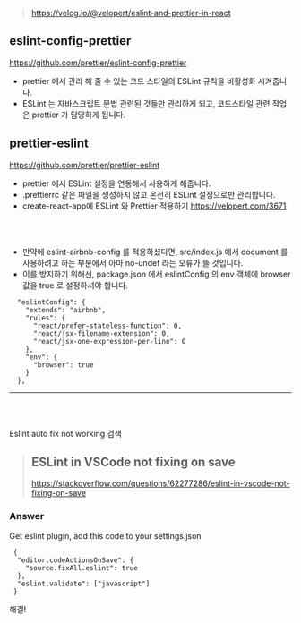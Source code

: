 > https://velog.io/@velopert/eslint-and-prettier-in-react

## eslint-config-prettier

https://github.com/prettier/eslint-config-prettier

- prettier 에서 관리 해 줄 수 있는 코드 스타일의 ESLint 규칙을 비활성화 시켜줍니다.
- ESLint 는 자바스크립트 문법 관련된 것들만 관리하게 되고, 코드스타일 관련 작업은 prettier 가 담당하게 됩니다.

## prettier-eslint

https://github.com/prettier/prettier-eslint

- prettier 에서 ESLint 설정을 연동해서 사용하게 해줍니다.
- .prettierrc 같은 파일을 생성하지 않고 온전히 ESLint 설정으로만 관리합니다.
- create-react-app에 ESLint 와 Prettier 적용하기 https://velopert.com/3671

<br>
<br>

- 만약에 eslint-airbnb-config 를 적용하셨다면, src/index.js 에서 document 를 사용하려고 하는 부분에서 아마 no-undef 라는 오류가 뜰 것입니다.
- 이를 방지하기 위해선, package.json 에서 eslintConfig 의 env 객체에 browser 값을 true 로 설정하셔야 합니다.

```
  "eslintConfig": {
    "extends": "airbnb",
    "rules": {
      "react/prefer-stateless-function": 0,
      "react/jsx-filename-extension": 0,
      "react/jsx-one-expression-per-line": 0
    },
    "env": {
      "browser": true
    }
  },
```

---

<br>
<br>

Eslint auto fix not working 검색

> ## ESLint in VSCode not fixing on save
>
> https://stackoverflow.com/questions/62277286/eslint-in-vscode-not-fixing-on-save

### Answer

Get eslint plugin, add this code to your settings.json

```
 {
  "editor.codeActionsOnSave": {
    "source.fixAll.eslint": true
  },
  "eslint.validate": ["javascript"]
 }

```

해결!
